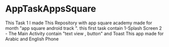# AppTaskAppsSquare
This Task 1
I made This Repository with app square academy made for month "app square android track ".
this first task contain 1-Splash Screen 2 - The Main Activity contain "text view , button" and Toast 
This app made for Arabic and English Phone
